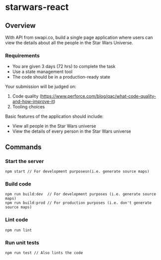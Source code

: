 # starwars-react

## Overview

With API from swapi.co, build a single page application where users can view the details about all the people in the Star Wars Universe.

### Requirements

- You are given 3 days (72 hrs) to complete the task
- Use a state management tool
- The code should be in a production-ready state

Your submission will be judged on:

1. Code quality (https://www.perforce.com/blog/qac/what-code-quality-and-how-improve-it)
2. Tooling choices

Basic features of the application should include:

- View all people in the Star Wars universe
- View the details of every person in the Star Wars universe

## Commands

### Start the server

```
npm start // For development purposesn(i.e. generate source maps)
```

### Build code

```
npm run build:dev  // For development purposes (i.e. generate source maps)
npm run build:prod // For production purposes (i.e. don't generate source maps)
```

### Lint code

```
npm run lint
```

### Run unit tests

```
npm run test // Also lints the code
```
